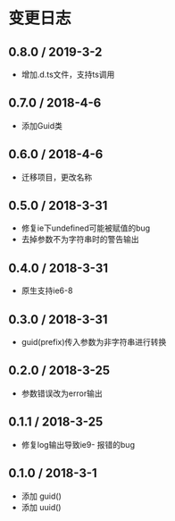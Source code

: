 # 变更日志

## 0.8.0 / 2019-3-2

- 增加.d.ts文件，支持ts调用

## 0.7.0 / 2018-4-6

- 添加Guid类

## 0.6.0 / 2018-4-6

- 迁移项目，更改名称 

## 0.5.0 / 2018-3-31

- 修复ie下undefined可能被赋值的bug
- 去掉参数不为字符串时的警告输出

## 0.4.0 / 2018-3-31

- 原生支持ie6-8

## 0.3.0 / 2018-3-31

- guid(prefix)传入参数为非字符串进行转换

## 0.2.0 / 2018-3-25

- 参数错误改为error输出

## 0.1.1 / 2018-3-25

- 修复log输出导致ie9- 报错的bug

## 0.1.0 / 2018-3-1

- 添加 guid()
- 添加 uuid()
